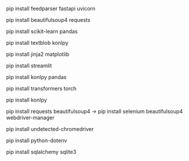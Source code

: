 pip install feedparser fastapi uvicorn

pip install beautifulsoup4 requests

pip install scikit-learn pandas

pip install textblob konlpy

pip install jinja2 matplotlib

pip install streamlit

pip install konlpy pandas

pip install transformers torch

pip install konlpy

pip install requests beautifulsoup4
->
pip install selenium beautifulsoup4 webdriver-manager

pip install undetected-chromedriver

pip install python-dotenv

pip install sqlalchemy sqlite3
